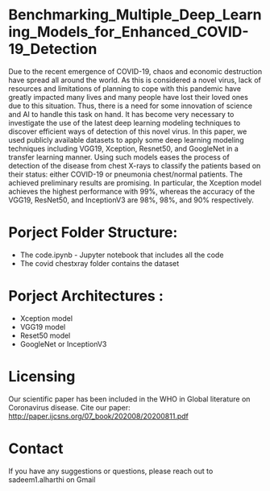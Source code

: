 # Benchmarking_Multiple_Deep_Learning_Models_for_Enhanced_COVID-19_Detection
Due to the recent emergence of COVID-19, chaos and economic destruction have spread all around the world. As this is considered a novel virus, lack of resources and limitations of planning to cope with this pandemic have greatly impacted many lives and many people have lost their loved ones due to this situation. Thus, there is a need for some innovation of science and AI to handle this task on hand. It has become very necessary to investigate the use of the latest deep learning modeling techniques to discover efficient ways of detection of this novel virus. In this paper, we used publicly available datasets to apply some deep learning modeling techniques including VGG19, Xception, Resnet50, and GoogleNet in a transfer learning manner. Using such models eases the process of detection of the disease from chest X-rays to classify the patients based on their status: either COVID-19 or pneumonia chest/normal patients. The achieved preliminary results are promising. In particular, the Xception model achieves the highest performance with 99%, whereas the accuracy of the VGG19, ResNet50, and InceptionV3 are 98%, 98%, and 90% respectively.

# Porject Folder Structure:
- The code.ipynb - Jupyter notebook that includes all the code
- The covid chestxray folder contains the dataset

# Porject Architectures :
- Xception model
- VGG19 model
- Reset50 model
- GoogleNet or InceptionV3



# Licensing
Our scientific paper has been included in the WHO in Global literature on Coronavirus disease.
Cite our paper: http://paper.ijcsns.org/07_book/202008/20200811.pdf

# Contact
If you have any suggestions or questions, please reach out to sadeem1.alharthi on Gmail
